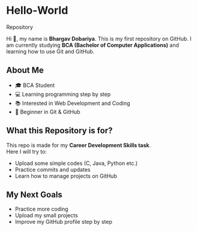 # Hello-World

Repository  

Hi 👋, my name is **Bhargav Dobariya**.
This is my first repository on GitHub. I am currently studying **BCA (Bachelor of Computer Applications)** and learning how to use Git and GitHub.  

## About Me  
- 🎓 BCA Student  
- 💻 Learning programming step by step  
- 📚 Interested in Web Development and Coding  
- 🚀 Beginner in Git & GitHub  


## What this Repository is for?  
This repo is made for my **Career Development Skills task**.  
Here I will try to:  
- Upload some simple codes (C, Java, Python etc.)  
- Practice commits and updates  
- Learn how to manage projects on GitHub  


## My Next Goals  
- Practice more coding  
- Upload my small projects  
- Improve my GitHub profile step by step  


